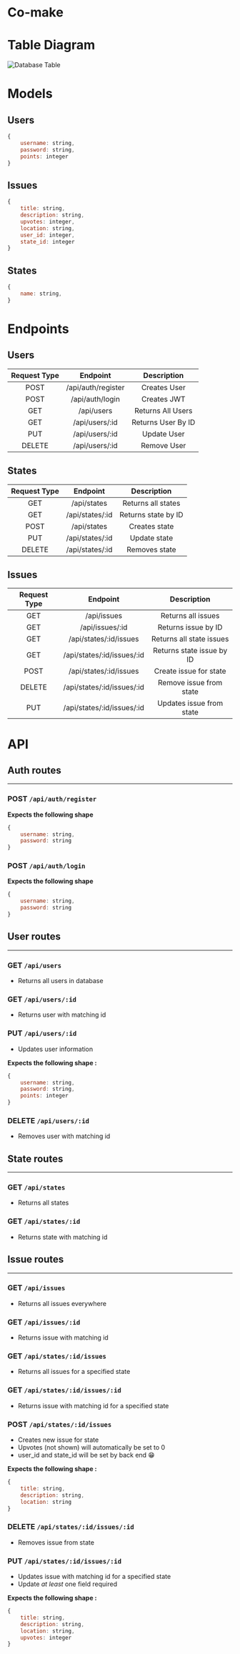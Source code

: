 # Co-make

# Table Diagram
![Database Table](img/datatable.png)

# Models
## Users
```js
{
    username: string,
    password: string,
    points: integer
}
```
## Issues
```js
{
    title: string,
    description: string,
    upvotes: integer,
    location: string,
    user_id: integer,
    state_id: integer
}
```
## States
```js
{
    name: string,
}
```
# Endpoints
## Users
| Request Type | Endpoint                       | Description               |
|:------------:|:------------------------------:|:-------------------------:|
| POST         | /api/auth/register             | Creates User              |
| POST         | /api/auth/login                | Creates JWT               |
| GET          | /api/users                     | Returns All Users         |
| GET          | /api/users/:id                 | Returns User By ID        |
| PUT          | /api/users/:id                 | Update User               |
| DELETE       | /api/users/:id                 | Remove User               |
## States
| Request Type | Endpoint                       | Description               |
|:------------:|:------------------------------:|:-------------------------:|
| GET          | /api/states                    | Returns all states        |
| GET          | /api/states/:id                | Returns state by ID       |
| POST         | /api/states                    | Creates state             |
| PUT          | /api/states/:id                | Update state              |
| DELETE       | /api/states/:id                | Removes state             |
## Issues
| Request Type | Endpoint                       | Description               |
|:------------:|:------------------------------:|:-------------------------:|
| GET          | /api/issues                    | Returns all issues        |
| GET          | /api/issues/:id                | Returns issue by ID       |
| GET          | /api/states/:id/issues         | Returns all state issues  |
| GET          | /api/states/:id/issues/:id     | Returns state issue by ID |
| POST         | /api/states/:id/issues         | Create issue for state    |
| DELETE       | /api/states/:id/issues/:id     | Remove issue from state   |
| PUT          | /api/states/:id/issues/:id     | Updates issue from state  |

# API
## Auth routes
----------------
### POST `/api/auth/register`

**Expects the following shape**
```js
{
    username: string,
    password: string
}
```
### POST `/api/auth/login`

**Expects the following shape**
```js
{
    username: string,
    password: string
}
```
## User routes
----------------
### GET `/api/users`
- Returns all users in database
### GET `/api/users/:id`
- Returns user with matching id
### PUT `/api/users/:id`
- Updates user information

**Expects the following shape :**
```js
{
    username: string,
    password: string,
    points: integer
}
```
### DELETE `/api/users/:id`
- Removes user with matching id

## State routes
----------------
### GET `/api/states`
- Returns all states
### GET `/api/states/:id`
- Returns state with matching id

## Issue routes
----------------
### GET `/api/issues`
- Returns all issues everywhere
### GET `/api/issues/:id`
- Returns issue with matching id
### GET `/api/states/:id/issues`
- Returns all issues for a specified state
### GET `/api/states/:id/issues/:id`
- Returns issue with matching id for a specified state
### POST `/api/states/:id/issues`
- Creates new issue for state
- Upvotes (not shown) will automatically be set to 0
- user_id and state_id will be set by back end 😁

**Expects the following shape :**
```js
{
    title: string,
    description: string,
    location: string
}
```
### DELETE `/api/states/:id/issues/:id`
- Removes issue from state
### PUT `/api/states/:id/issues/:id`
- Updates issue with matching id for a specified state
- Update *at least* one field required

**Expects the following shape :**

```js
{
    title: string,
    description: string,
    location: string,
    upvotes: integer
}
```